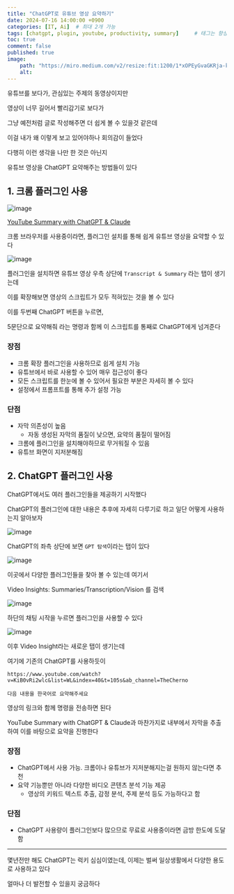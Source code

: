 ```yaml
---
title: "ChatGPT로 유튜브 영상 요약하기"
date: 2024-07-16 14:00:00 +0900
categories: [IT, Ai]  # 최대 2개 가능
tags: [chatgpt, plugin, youtube, productivity, summary]     # 태그는 항상 소문자로 작성할 것
toc: true
comment: false
published: true
image:
    path: "https://miro.medium.com/v2/resize:fit:1200/1*xOPEyGvaGKRja-k3eDyCMw.png"
    alt: 
---
```


유튜브를 보다가, 관심있는 주제의 동영상이지만

영상이 너무 길어서 빨리감기로 보다가 

그냥 예전처럼 글로 작성해주면 더 쉽게 볼 수 있을것 같은데

이걸 내가 왜 이렇게 보고 있어야하나 회의감이 들었다

다행히 이런 생각을 나만 한 것은 아닌지

유튜브 영상을 ChatGPT 요약해주는 방법들이 있다

## 1. 크롬 플러그인 사용

![image](https://github.com/user-attachments/assets/d48d389f-cb86-4eb1-8724-f22160e4dbb6)

[YouTube Summary with ChatGPT & Claude](https://chromewebstore.google.com/detail/youtube-summary-with-chat/nmmicjeknamkfloonkhhcjmomieiodli)

크롬 브라우저를 사용중이라면, 플러그인 설치를 통해 쉽게 유튜브 영상을 요약할 수 있다

![image](https://github.com/user-attachments/assets/e54239f6-cae5-4c55-8afa-1d0296fe5c36)

플러그인을 설치하면 유튜브 영상 우측 상단에 `Transcript & Summary` 라는 탭이 생기는데

이를 확장해보면 영상의 스크립트가 모두 적혀있는 것을 볼 수 있다

이를 두번째 ChatGPT 버튼을 누르면, 

5문단으로 요약해줘 라는 명령과 함께 이 스크립트를 통째로 ChatGPT에게 넘겨준다

### 장점

- 크롬 확장 플러그인을 사용하므로 쉽게 설치 가능
- 유튜브에서 바로 사용할 수 있어 매우 접근성이 좋다
- 모든 스크립트를 한눈에 볼 수 있어서 필요한 부분은 자세히 볼 수 있다
- 설정에서 프롬프트를 통해 추가 설정 가능

### 단점
- 자막 의존성이 높음
    - 자동 생성된 자막의 품질이 낮으면, 요약의 품질이 떨어짐
- 크롬에 플러그인을 설치해야하므로 무거워질 수 있음
- 유튜브 화면이 지저분해짐

## 2. ChatGPT 플러그인 사용

ChatGPT에서도 여러 플러그인들을 제공하기 시작했다

ChatGPT의 플러그인에 대한 내용은 추후에 자세히 다루기로 하고 일단 어떻게 사용하는지 알아보자

![image](https://github.com/user-attachments/assets/d0271e2a-979f-410d-a929-ee68d2130dd0)

ChatGPT의 좌측 상단에 보면 `GPT 탐색`이라는 탭이 있다 

![image](https://github.com/user-attachments/assets/2c70d52d-5a75-43c7-92a4-d49b827f729f)

이곳에서 다양한 플러그인들을 찾아 볼 수 있는데 여기서 

Video Insights: Summaries/Transcription/Vision 를 검색

![image](https://github.com/user-attachments/assets/3c1a4ed1-0b07-425d-9eca-680220680004)

하단의 채팅 시작을 누르면 플러그인을 사용할 수 있다

![image](https://github.com/user-attachments/assets/73f5150d-f5e5-4ae6-9d7b-f06ba7cfe2be)

이후 Video Insight라는 새로운 탭이 생기는데

여기에 기존의 ChatGPT를 사용하듯이 

```
https://www.youtube.com/watch?v=KiB0vRi2wlc&list=WL&index=40&t=105s&ab_channel=TheCherno

다음 내용을 한국어로 요약해주세요
```
영상의 링크와 함께 명령을 전송하면 된다

YouTube Summary with ChatGPT & Claude과 마찬가지로 내부에서 자막을 추출하여 이를 바탕으로 요약을 진행한다

### 장점
- ChatGPT에서 사용 가능. 크롬이나 유튜브가 지저분해지는걸 원하지 않는다면 추천
- 요약 기능뿐만 아니라 다양한 비디오 콘텐츠 분석 기능 제공
    - 영상의 키워드 텍스트 추출, 감정 분석, 주제 분석 등도 가능하다고 함 

### 단점
- ChatGPT 사용량이 플러그인보다 많으므로 무료로 사용중이라면 금방 한도에 도달함

---

몇년전만 해도 ChatGPT는 럭키 심심이였는데, 이제는 벌써 일상생활에서 다양한 용도로 사용하고 있다

얼마나 더 발전할 수 있을지 궁금하다